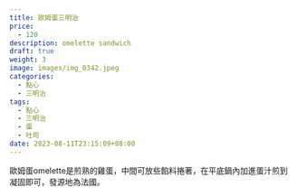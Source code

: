 ```yaml
---
title: 歐姆蛋三明治
price:
  - 120
description: omelette sandwich
draft: true
weight: 3
image: images/img_0342.jpeg
categories:
  - 點心
  - 三明治
tags:
  - 點心
  - 三明治
  - 蛋
  - 吐司
date: 2023-08-11T23:15:09+08:00
---
```

歐姆蛋omelette是煎熟的雞蛋，中間可放些餡料捲著，在平底鍋內加進蛋汁煎到凝固即可，發源地為法國。